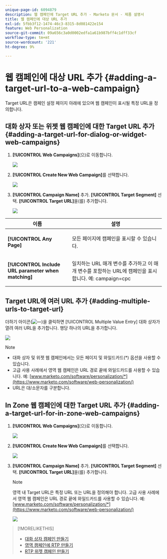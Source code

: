 ```yaml
---
unique-page-id: 6094879
description: 웹 캠페인에 Target URL 추가 - Marketo 문서 - 제품 설명서
title: 웹 캠페인에 대상 URL 추가
exl-id: 5fbb3f12-1474-46c3-8315-8d081422e154
feature: Web Personalization
source-git-commit: 09a656c3a0d0002edfa1a61b987bff4c1dff33cf
workflow-type: tm+mt
source-wordcount: '221'
ht-degree: 9%

---
```


# 웹 캠페인에 대상 URL 추가 {#adding-a-target-url-to-a-web-campaign}

Target URL은 캠페인 설정 페이지 아래에 있으며 웹 캠페인이 표시될 특정 URL을 정의합니다.

## 대화 상자 또는 위젯 웹 캠페인에 대한 Target URL 추가 {#adding-a-target-url-for-dialog-or-widget-web-campaigns}

1. **[!UICONTROL Web Campaigns]**(으)로 이동합니다.

   ![](assets/web-campaigns-hand-5.jpg)

1. **[!UICONTROL Create New Web Campaign]**&#x200B;를 선택합니다.

   ![](assets/create-new-web-campaign-hand.jpg)

1. **[!UICONTROL Campaign Name]** 추가. **[!UICONTROL Target Segment]** 선택. **[!UICONTROL Target URL]**&#x200B;을(를) 추가합니다.

   ![](assets/set-web-campaign-hands.jpg)

<table>
 <thead>
  <tr>
   <th colspan="1" rowspan="1">이름</th>
   <th colspan="1" rowspan="1">설명</th>
  </tr>
 </thead>
 <tbody>
  <tr>
   <td colspan="1" rowspan="1"><strong>[!UICONTROL Any Page]</strong></td>
   <td colspan="1" rowspan="1"><p>모든 페이지에 캠페인을 표시할 수 있습니다.</p></td>
  </tr>
  <tr>
   <td colspan="1" rowspan="1"><p><strong>[!UICONTROL Include URL parameter when matching]</strong></p></td>
   <td colspan="1" rowspan="1">일치하는 URL 매개 변수를 추가하고 이 매개 변수를 포함하는 URL에 캠페인을 표시합니다. 예: campaign=cpc</td>
  </tr>
 </tbody>
</table>

## Target URL에 여러 URL 추가 {#adding-multiple-urls-to-target-url}

더하기 아이콘(![—](assets/image2015-2-18-8-3a40-3a59.png))을 클릭하면 [!UICONTROL Multiple Value Entry] 대화 상자가 열려 여러 URL을 추가합니다. 행당 하나의 URL을 추가합니다.

![](assets/image2015-2-23-18-3a15-3a57.png)

>[!NOTE]
>
>* 대화 상자 및 위젯 웹 캠페인에서는 모든 페이지 및 와일드카드(&#42;) 옵션을 사용할 수 있습니다.
>* 고급 사용 사례에서 영역 웹 캠페인은 URL 경로 끝에 와일드카드를 사용할 수 있습니다. 예: [www.marketo.com/software/personalization/*](https://www.marketo.com/software/web-personalization/)
>* URL은 대/소문자를 구분합니다.

## In Zone 웹 캠페인에 대한 Target URL 추가 {#adding-a-target-url-for-in-zone-web-campaigns}

1. **[!UICONTROL Web Campaigns]**(으)로 이동합니다.

   ![](assets/web-campaigns-hand-5.jpg)

1. **[!UICONTROL Create New Web Campaign]**&#x200B;를 선택합니다.

   ![](assets/create-new-web-campaign-hand.jpg)

1. **[!UICONTROL Campaign Name]** 추가. **[!UICONTROL Target Segment]** 선택. **[!UICONTROL Target URL]**&#x200B;을(를) 추가합니다.

   >[!NOTE]
   >
   >영역 내 Target URL은 특정 URL 또는 URL을 정의해야 합니다. 고급 사용 사례에서 영역 웹 캠페인은 URL 경로 끝에 와일드카드를 사용할 수 있습니다. 예: [www.marketo.com/software/personalization/*](https://www.marketo.com/software/web-personalization/)

   ![](assets/set-web-campaign-multiple-hands.jpg)

>[!MORELIKETHIS]
>
>* [대화 상자 캠페인 만들기](/help/marketo/product-docs/web-personalization/working-with-web-campaigns/create-a-new-dialog-web-campaign.md)
>* [영역 캠페인에 RTP 만들기](/help/marketo/product-docs/web-personalization/working-with-web-campaigns/create-a-new-in-zone-web-campaign.md)
>* [RTP 위젯 캠페인 만들기](/help/marketo/product-docs/web-personalization/working-with-web-campaigns/create-a-new-widget-web-campaign.md)
